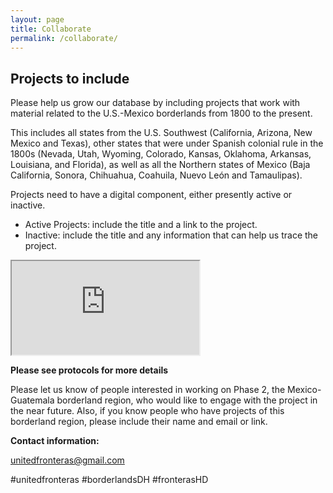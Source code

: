 ```yaml
---
layout: page
title: Collaborate
permalink: /collaborate/
---
```


## Projects to include

Please help us grow our database by including projects that work with material related to the U.S.-Mexico borderlands from 1800 to the present.

This includes all states from the U.S. Southwest (California, Arizona, New Mexico and Texas), other states that were under Spanish colonial rule in the 1800s (Nevada, Utah, Wyoming, Colorado, Kansas, Oklahoma, Arkansas, Louisiana, and Florida), as well as all the Northern states of Mexico (Baja California, Sonora, Chihuahua, Coahuila, Nuevo León and Tamaulipas).

Projects need to have a digital component, either presently active or inactive.

- Active Projects: include the title and a link to the project.
- Inactive: include the title and any information that can help us trace the project.

 <iframe src="https://goo.gl/forms/mWNvJbvqC0lTPnCv1"></iframe>

**Please see protocols for more details**

Please let us know of people interested in working on Phase 2, the Mexico-Guatemala borderland region, who would like to engage with the project in the near future. Also, if you know people who have projects of this borderland region, please include their name and email or link.    

**Contact information:**

unitedfronteras@gmail.com

\#unitedfronteras \#borderlandsDH \#fronterasHD
